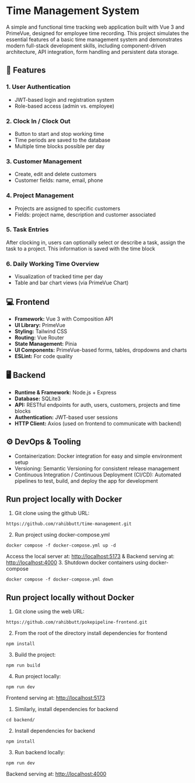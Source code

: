 # Time Management System

A simple and functional time tracking web application built with Vue 3 
and PrimeVue, designed for employee time recording.
This project simulates the essential features of a basic time 
management system and demonstrates modern full-stack development 
skills, including component-driven architecture, API integration, 
form handling and persistent data storage.

## 🚀 Features

### 1. User Authentication
- JWT-based login and registration system
- Role-based access (admin vs. employee)

### 2. Clock In / Clock Out
- Button to start and stop working time
- Time periods are saved to the database
- Multiple time blocks possible per day

### 3. Customer Management
- Create, edit and delete customers
- Customer fields: name, email, phone

### 4. Project Management
- Projects are assigned to specific customers
- Fields: project name, description and customer associated

### 5. Task Entries
After clocking in, users can optionally select or describe a task, 
assign the task to a project. This information is saved with the time block

### 6. Daily Working Time Overview
- Visualization of tracked time per day
- Table and bar chart views (via PrimeVue Chart)

## 💻 Frontend

- **Framework:** Vue 3 with Composition API
- **UI Library:** PrimeVue
- **Styling:** Tailwind CSS
- **Routing:** Vue Router
- **State Management:** Pinia
- **UI Components:** PrimeVue-based forms, tables, dropdowns and charts
- **ESLint:** For code quality

## 🖥️ Backend

- **Runtime & Framework:** Node.js + Express
- **Database:** SQLite3
- **API:** RESTful endpoints for auth, users, customers, projects and time blocks
- **Authentication:** JWT-based user sessions
- **HTTP Client:** Axios (used on frontend to communicate with backend)

## ⚙️ DevOps & Tooling
- Containerization: Docker integration for easy and simple environment setup
- Versioning: Semantic Versioning for consistent release management
- Continuous Integration / Continuous Deployment (CI/CD): Automated pipelines to test, build, and deploy the app for development

## Run project locally with Docker
1. Git clone using the github URL:
```
https://github.com/rahibbutt/time-management.git
```
2. Run project using docker-compose.yml
```
docker compose -f docker-compose.yml up -d 
```
Access the local server at: [http://localhost:5173](http://localhost:5173) &
Backend serving at: [http://localhost:4000](http://localhost:4000)
3. Shutdown docker containers using docker-compose
```
docker compose -f docker-compose.yml down
```
## Run project locally without Docker
1. Git clone using the web URL:
```
https://github.com/rahibbutt/pokepipeline-frontend.git
```
2. From the root of the directory install dependencies for frontend
```
npm install
```
3. Build the project:
```
npm run build
```
4. Run project locally:
```
npm run dev
```
Frontend serving at: [http://localhost:5173](http://localhost:5173)

1. Similarly, install dependencies for backend
```
cd backend/
```
2. Install dependencies for backend
```
npm install
```
3. Run backend locally:
```
npm run dev
```
Backend serving at: [http://localhost:4000](http://localhost:4000)
